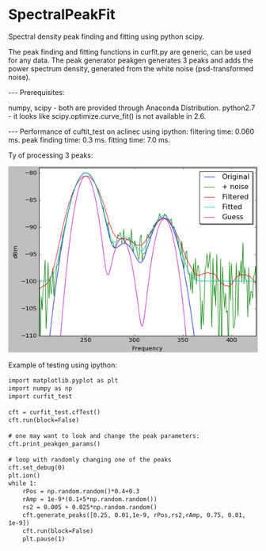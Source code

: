 # SpectralPeakFit
Spectral density peak finding and fitting using python scipy.

The peak finding and fitting functions in curfit.py are generic, can be used for any data.
The peak generator peakgen generates 3 peaks and adds the power spectrum density, generated from the white noise (psd-transformed noise). 

--- Prerequisites:

numpy, scipy - both are provided through Anaconda Distribution.
python2.7 - it looks like scipy.optimize.curve_fit() is not available in 2.6.

--- Performance of cuftit_test on aclinec using ipython:
filtering time: 0.060 ms.
peak finding time: 0.3 ms.
fitting time: 7.0 ms.

Ty of processing 3 peaks:

![Alt text](curfit_result.png?raw=true "Result")

Example of testing using ipython:

    import matplotlib.pyplot as plt
    import numpy as np
    import curfit_test
    
    cft = curfit_test.cfTest()
    cft.run(block=False)

    # one may want to look and change the peak parameters:
    cft.print_peakgen_params()

    # loop with randomly changing one of the peaks 
    cft.set_debug(0)
    plt.ion()
    while 1:
        rPos = np.random.random()*0.4+0.3
        rAmp = 1e-9*(0.1+5*np.random.random())
        rs2 = 0.005 + 0.025*np.random.random()
        cft.generate_peaks([0.25, 0.01,1e-9, rPos,rs2,rAmp, 0.75, 0.01, 1e-9])   
        cft.run(block=False)
        plt.pause(1)


